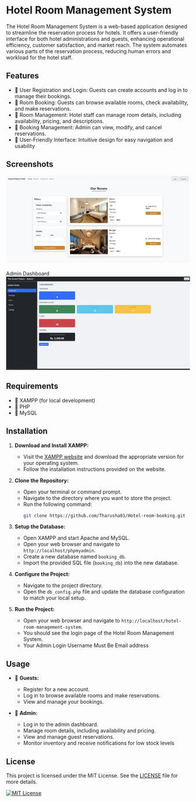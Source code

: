 # Hotel Room Management System

The Hotel Room Management System is a web-based application designed to streamline the reservation process for hotels. It offers a user-friendly interface for both hotel administrations and guests, enhancing operational efficiency, customer satisfaction, and market reach. The system automates various parts of the reservation process, reducing human errors and workload for the hotel staff.

## Features

- 🚀 User Registration and Login: Guests can create accounts and log in to manage their bookings.
- 🚀 Room Booking: Guests can browse available rooms, check availability, and make reservations.
- 🚀 Room Management: Hotel staff can manage room details, including availability, pricing, and descriptions.
- 🚀 Booking Management: Admin can view, modify, and cancel reservations.
- 🚀 User-Friendly Interface: Intuitive design for easy navigation and usability

## Screenshots

![App Screenshot](https://github.com/Tharusha01/Hotel-room-booking/blob/main/images/uploads/Screenshot%202024-08-06%20000911.png?raw=true)

Admin Dashboard
![App Screenshot](https://github.com/Tharusha01/Hotel-room-booking/blob/main/images/uploads/Screenshot%202024-08-06%20001033.png?raw=true)

## Requirements

- 🚀 XAMPP (for local development)
- 🚀 PHP
- 🚀 MySQL

## Installation

1. **Download and Install XAMPP:**
   - Visit the [XAMPP website](https://www.apachefriends.org/index.html) and download the appropriate version for your operating system.
   - Follow the installation instructions provided on the website.

2. **Clone the Repository:**
   - Open your terminal or command prompt.
   - Navigate to the directory where you want to store the project.
   - Run the following command:
     ```bash
     git clone https://github.com/Tharusha01/Hotel-room-booking.git
     ```

3. **Setup the Database:**
   - Open XAMPP and start Apache and MySQL.
   - Open your web browser and navigate to `http://localhost/phpmyadmin`.
   - Create a new database named `booking_db`.
   - Import the provided SQL file (`booking_db`) into the new database.

4. **Configure the Project:**
   - Navigate to the project directory.
   - Open the `db_config.php` file and update the database configuration to match your local setup.

5. **Run the Project:**
   - Open your web browser and navigate to `http://localhost/hotel-room-management-system`.
   - You should see the login page of the Hotel Room Management System.
   - Your Admin Login Username Must Be Email address

## Usage

- 🚀 **Guests:**
  - Register for a new account.
  - Log in to browse available rooms and make reservations.
  - View and manage your bookings.

- 🚀 **Admin:**
  - Log in to the admin dashboard.
  - Manage room details, including availability and pricing.
  - View and manage guest reservations.
  - Monitor inventory and receive notifications for low stock levels

## License

This project is licensed under the MIT License. See the [LICENSE](LICENSE) file for more details.

[![MIT License](https://img.shields.io/badge/License-MIT-green.svg)](https://choosealicense.com/licenses/mit/)


